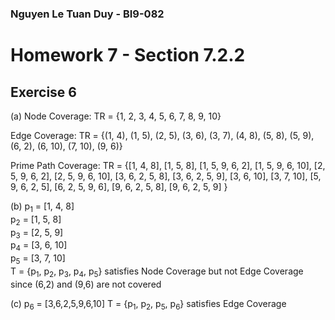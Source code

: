 ### Nguyen Le Tuan Duy - BI9-082

# Homework 7 - Section 7.2.2
## Exercise 6

(a)
Node Coverage: TR = {1, 2, 3, 4, 5, 6, 7, 8, 9, 10}

Edge Coverage: TR = {(1, 4), (1, 5), (2, 5), (3, 6), (3, 7), (4, 8), (5, 8), (5, 9), (6, 2), (6, 10), (7, 10), (9, 6)}

Prime Path Coverage: TR = {[1, 4, 8], [1, 5, 8], [1, 5, 9, 6, 2], [1, 5, 9, 6, 10], [2, 5, 9, 6, 2], [2, 5, 9, 6, 10],
[3, 6, 2, 5, 8], [3, 6, 2, 5, 9], [3, 6, 10], [3, 7, 10], [5, 9, 6, 2, 5], [6, 2, 5, 9, 6], [9, 6, 2, 5, 8], [9, 6, 2, 5, 9]
}

(b) p<sub>1</sub> = [1, 4, 8]<br>
p<sub>2</sub> = [1, 5, 8]<br>
p<sub>3</sub> = [2, 5, 9]<br>
p<sub>4</sub> = [3, 6, 10]<br>
p<sub>5</sub> = [3, 7, 10]<br>
T = {p<sub>1</sub>, p<sub>2</sub>, p<sub>3</sub>, p<sub>4</sub>, p<sub>5</sub>} satisfies Node Coverage but not Edge Coverage since (6,2) and (9,6) are not covered

(c) p<sub>6</sub> = [3,6,2,5,9,6,10]
T = {p<sub>1</sub>, p<sub>2</sub>, p<sub>5</sub>, p<sub>6</sub>} satisfies Edge Coverage
